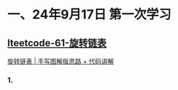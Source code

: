 # 一、24年9月17日 第一次学习
## [lteetcode-61-旋转链表](https://leetcode.cn/problems/rotate-list/)
[旋转链表 | 手写图解版思路 + 代码讲解](https://www.bilibili.com/video/BV1wF41147Eq/?spm_id_from=333.337.search-card.all.click&vd_source=78435c3cefd4783245d9d16d09d19859)
### 1.



